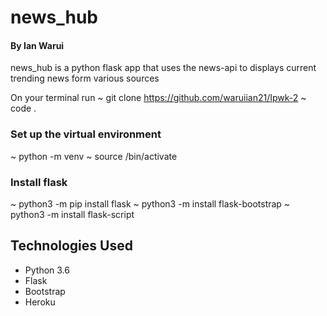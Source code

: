# news_hub

#### By Ian Warui
news_hub is a python flask app that uses the news-api to displays current trending news form various sources

On your terminal run
~ git clone https://github.com/waruiian21/Ipwk-2
~  code .
### Set up the virtual environment
~ python -m venv <name of virtual environment>
~ source <name of virtual environment>/bin/activate
    
### Install flask 
   ~ python3 -m pip install flask
   ~ python3 -m install flask-bootstrap
   ~ python3 -m install flask-script
   
## Technologies Used
+ Python 3.6
+ Flask
+ Bootstrap
+ Heroku 


